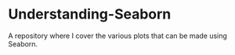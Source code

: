 # Understanding-Seaborn
A repository where I cover the various plots that can be made using Seaborn.
